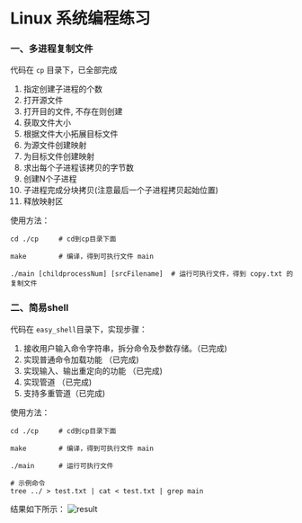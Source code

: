 # Linux 系统编程练习

### 一、多进程复制文件
代码在 `cp` 目录下，已全部完成
1. 指定创建子进程的个数
2. 打开源文件
3. 打开目的文件, 不存在则创建
4. 获取文件大小
5. 根据文件大小拓展目标文件
6. 为源文件创建映射
7. 为目标文件创建映射
8. 求出每个子进程该拷贝的字节数
9. 创建N个子进程
10. 子进程完成分块拷贝(注意最后一个子进程拷贝起始位置)
11. 释放映射区

使用方法：
```shell
cd ./cp     # cd到cp目录下面

make        # 编译，得到可执行文件 main

./main [childprocessNum] [srcFilename]  # 运行可执行文件，得到 copy.txt 的复制文件
```


### 二、简易shell
代码在 `easy_shell`目录下，实现步骤： 
1. 接收用户输入命令字符串，拆分命令及参数存储。（已完成)
2. 实现普通命令加载功能 （已完成)
3. 实现输入、输出重定向的功能 （已完成)
4. 实现管道 （已完成)
5. 支持多重管道（已完成)

使用方法：

```shell
cd ./cp     # cd到cp目录下面

make        # 编译，得到可执行文件 main

./main      # 运行可执行文件

# 示例命令
tree ../ > test.txt | cat < test.txt | grep main    
```
结果如下所示：
![result](https://user-images.githubusercontent.com/32126755/128477977-6e1c16df-cde4-45b1-9ef1-78c02a1866f3.png)
